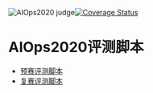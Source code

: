 ![AIOps2020 judge](https://github.com/NetManAIOps/aiops2020-judge/workflows/AIOps2020%20judge/badge.svg)[![Coverage Status](https://coveralls.io/repos/github/NetManAIOps/aiops2020-judge/badge.svg?branch=master)](https://coveralls.io/github/NetManAIOps/aiops2020-judge?branch=master)

# AIOps2020评测脚本

- [预赛评测脚本](./preliminary/)
- [复赛评测脚本](./final/)
